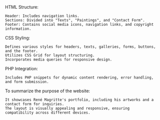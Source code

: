 HTML Structure:

    Header: Includes navigation links.
    Sections: Divided into "Texts", "Paintings", and "Contact Form".
    Footer: Contains social media icons, navigation links, and copyright information.

CSS Styling:

    Defines various styles for headers, texts, galleries, forms, buttons, and the footer.
    Utilizes CSS Grid for layout structuring.
    Incorporates media queries for responsive design.

PHP Integration:

    Includes PHP snippets for dynamic content rendering, error handling, and form submission.

To summarize the purpose of the website:

    It showcases René Magritte's portfolio, including his artworks and a contact form for inquiries.
    The layout is visually appealing and responsive, ensuring compatibility across different devices.
